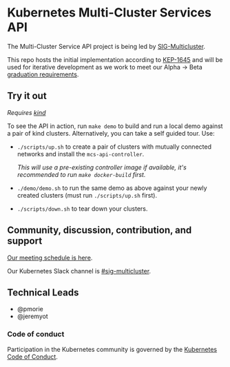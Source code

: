 # Kubernetes Multi-Cluster Services API

The Multi-Cluster Service API project is being led by [SIG-Multicluster][sig-mc].

This repo hosts the initial implementation according to [KEP-1645][kep] and will
be used for iterative development as we work to meet our Alpha -> Beta
[graduation requirements][grad-reqs].

[sig-mc]: https://github.com/kubernetes/community/tree/master/sig-multicluster
[kep]: https://github.com/kubernetes/enhancements/tree/master/keps/sig-multicluster/1645-multi-cluster-services-api
[grad-reqs]: https://github.com/kubernetes/enhancements/tree/master/keps/sig-multicluster/1645-multi-cluster-services-api#alpha---beta-graduation

## Try it out

_Requires [kind](http://kind.sigs.k8s.io)_

To see the API in action, run `make demo` to build and run a local demo against
a pair of kind clusters. Alternatively, you can take a self guided tour. Use:

- `./scripts/up.sh` to create a pair of clusters with mutually connected networks
  and install the `mcs-api-controller`.

  _This will use a pre-existing controller image if available, it's recommended
  to run `make docker-build` first._
- `./demo/demo.sh` to run the same demo as above against your newly created
  clusters (must run `./scripts/up.sh` first).
- `./scripts/down.sh` to tear down your clusters.

## Community, discussion, contribution, and support

[Our meeting schedule is here][cm].

[cm]: https://github.com/kubernetes/community/tree/master/sig-multicluster#meetings

Our Kubernetes Slack channel is [#sig-multicluster](https://kubernetes.slack.com/messages/sig-multicluster).

## Technical Leads

- @pmorie
- @jeremyot

### Code of conduct

Participation in the Kubernetes community is governed by the [Kubernetes Code of Conduct](code-of-conduct.md).
